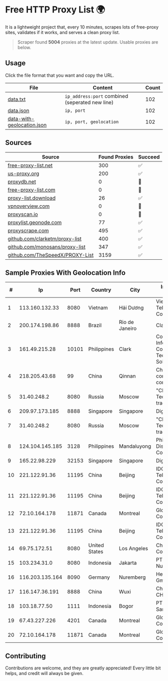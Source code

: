 
# Free HTTP Proxy List 🌍

It is a lightweight project that, every 10 minutes, scrapes lots of free-proxy sites, validates if it works, and serves a clean proxy list.


> Scraper found **5004** proxies at the latest update. Usable proxies are below.

## Usage

Click the file format that you want and copy the URL.


|File|Content|Count|
|----|-------|-----|
|[data.txt](https://raw.githubusercontent.com/themiralay/Proxy-List-World/master/data.txt)|`ip_address:port` combined (seperated new line)|102|
|[data.json](https://raw.githubusercontent.com/themiralay/Proxy-List-World/master/data.json)|`ip, port`|102|
|[data-with-geolocation.json](https://raw.githubusercontent.com/themiralay/Proxy-List-World/master/data-with-geolocation.json)|`ip, port, geolocation`|102|

## Sources

|Source|Found Proxies|Succeed|
|------|-------------|-------|
|[free-proxy-list.net](https://free-proxy-list.net)|300|✅|
|[us-proxy.org](https://www.us-proxy.org)|200|✅|
|[proxydb.net](http://proxydb.net)|0|🚫|
|[free-proxy-list.com](https://free-proxy-list.com/?page=&port=&type%5B%5D=http&type%5B%5D=https&up_time=0&search=Search)|0|🚫|
|[proxy-list.download](https://www.proxy-list.download/HTTP)|26|✅|
|[vpnoverview.com](https://vpnoverview.com/privacy/anonymous-browsing/free-proxy-servers)|0|🚫|
|[proxyscan.io](https://www.proxyscan.io)|0|🚫|
|[proxylist.geonode.com](https://proxylist.geonode.com/api/proxy-list?limit=300&page=1&sort_by=lastChecked&sort_type=desc&protocols=http,https)|77|✅|
|[proxyscrape.com](https://api.proxyscrape.com/v2/?request=displayproxies&protocol=http&timeout=10000&country=all&ssl=all&anonymity=all)|495|✅|
|[github.com/clarketm/proxy-list](https://raw.githubusercontent.com/clarketm/proxy-list/master/proxy-list-raw.txt)|400|✅|
|[github.com/monosans/proxy-list](https://raw.githubusercontent.com/monosans/proxy-list/main/proxies/http.txt)|347|✅|
|[github.com/TheSpeedX/PROXY-List](https://raw.githubusercontent.com/TheSpeedX/PROXY-List/master/http.txt)|3159|✅|


## Sample Proxies With Geolocation Info

|#|Ip|Port|Country|City|Internet Service Provider|
|-|--|----|-------|----|-------------------------|
|1|113.160.132.33|8080|Vietnam|Hải Dương|VietNam Post and Telecom Corporation|
|2|200.174.198.86|8888|Brazil|Rio de Janeiro|Claro S.A|
|3|161.49.215.28|10101|Philippines|Clark|Converge Information and Communications Technology Solutions|
|4|218.205.43.68|99|China|Qinnan|China Mobile communications corporation|
|5|31.40.248.2|8080|Russia|Moscow|"Cloud Technologies" LLC trading as Cloud.ru|
|6|209.97.173.185|8888|Singapore|Singapore|DigitalOcean, LLC|
|7|31.40.248.2|8080|Russia|Moscow|"Cloud Technologies" LLC trading as Cloud.ru|
|8|124.104.145.185|3128|Philippines|Mandaluyong|Philippine Long Distance Telephone Co.|
|9|165.22.98.229|32153|Singapore|Singapore|DigitalOcean, LLC|
|10|221.122.91.36|11195|China|Beijing|IDC, China Telecommunications Corporation|
|11|221.122.91.36|11195|China|Beijing|IDC, China Telecommunications Corporation|
|12|72.10.164.178|11871|Canada|Montreal|GloboTech Communications|
|13|221.122.91.36|11195|China|Beijing|IDC, China Telecommunications Corporation|
|14|69.75.172.51|8080|United States|Los Angeles|Charter Communications Inc|
|15|103.234.31.0|8080|Indonesia|Jakarta|PT Jenius Lintas Nusantara|
|16|116.203.135.164|8090|Germany|Nuremberg|Hetzner Online GmbH|
|17|116.147.36.191|8888|China|Wuxi|China Unicom CHINA169 Network|
|18|103.18.77.50|1111|Indonesia|Bogor|PT Usaha Adi Sanggoro|
|19|67.43.227.226|4201|Canada|Montreal|GloboTech Communications|
|20|72.10.164.178|11871|Canada|Montreal|GloboTech Communications|



## Contributing

Contributions are welcome, and they are greatly appreciated! Every
little bit helps, and credit will always be given.

